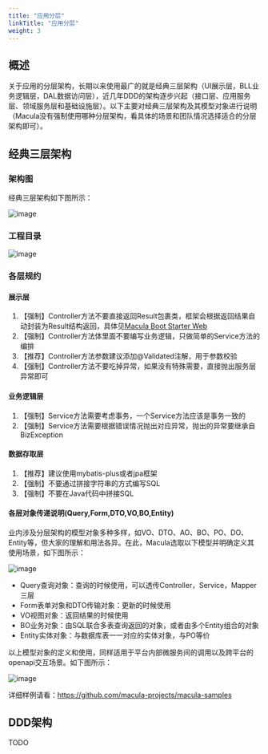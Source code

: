 ```yaml
---
title: "应用分层"
linkTitle: "应用分层"
weight: 3
---
```


## 概述

关于应用的分层架构，长期以来使用最广的就是经典三层架构（UI展示层，BLL业务逻辑层，DAL数据访问层），近几年DDD的架构逐步兴起（接口层、应用服务层、领域服务层和基础设施层）。以下主要对经典三层架构及其模型对象进行说明（Macula没有强制使用哪种分层架构，看具体的场景和团队情况选择适合的分层架构即可）。

## 经典三层架构

### 架构图

经典三层架构如下图所示：

![image](../images/model-small.png)

### 工程目录

![image](../images/structure.png)

### 各层规约

#### 展示层

1. 【强制】Controller方法不要直接返回Result包裹类，框架会根据返回结果自动封装为Result结构返回，具体见[Macula Boot Starter Web](../../../../01_services/框架基础/web)
2. 【强制】Controller方法体里面不要编写业务逻辑，只做简单的Service方法的编排
3. 【推荐】Controller方法参数建议添加@Validated注解，用于参数校验
4. 【强制】Controller方法不要吃掉异常，如果没有特殊需要，直接抛出服务层异常即可

#### 业务逻辑层

1. 【强制】Service方法需要考虑事务，一个Service方法应该是事务一致的
2. 【强制】Service方法需要根据错误情况抛出对应异常，抛出的异常要继承自BizException

#### 数据存取层

1. 【推荐】建议使用mybatis-plus或者jpa框架
2. 【强制】不要通过拼接字符串的方式编写SQL
3. 【强制】不要在Java代码中拼接SQL



#### 各层对象传递说明(Query,Form,DTO,VO,BO,Entity)

业内涉及分层架构的模型对象多种多样，如VO、DTO、AO、BO、PO、DO、Entity等，但大家的理解和用法各异。在此，Macula选取以下模型并明确定义其使用场景，如下图所示：

![image](../images/layer-model.png)

+ Query查询对象：查询的时候使用，可以透传Controller，Service，Mapper三层
+ Form表单对象和DTO传输对象：更新的时候使用
+ VO视图对象：返回结果的时候使用
+ BO业务对象：由SQL联合多表查询返回的对象，或者由多个Entity组合的对象
+ Entity实体对象：与数据库表一一对应的实体对象，与PO等价

以上模型对象的定义和使用，同样适用于平台内部微服务间的调用以及跨平台的openapi交互场景。如下图所示：

![image](../images/model2.png)

详细样例请看：https://github.com/macula-projects/macula-samples



## DDD架构

TODO